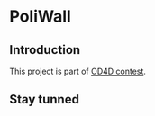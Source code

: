 PoliWall
========

Introduction
-------------

This project is part of [OD4D contest](http://www.od4d.org/en/ "OD4D contest").


Stay tunned
-------------